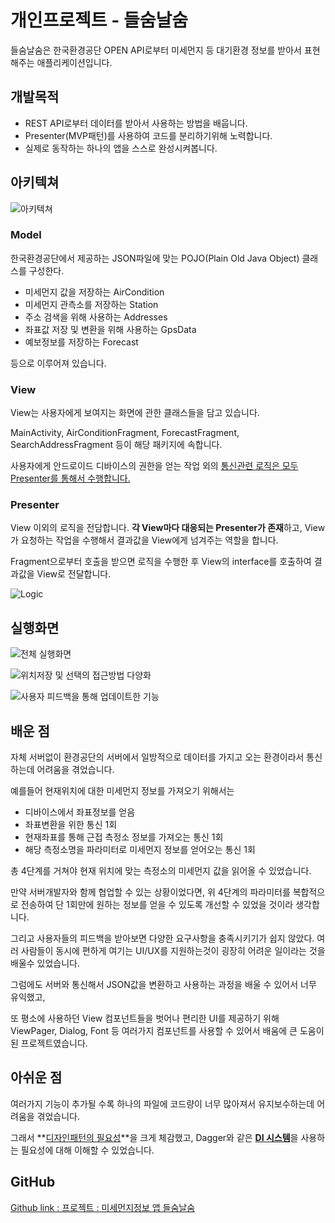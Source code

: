 # 개인프로젝트 - 들숨날숨
들숨날숨은 한국환경공단 OPEN API로부터 미세먼지 등 대기환경 정보를 받아서 표현해주는 애플리케이션입니다.

## 개발목적

+ REST API로부터 데이터를 받아서 사용하는 방법을 배웁니다.
+ Presenter(MVP패턴)를 사용하여 코드를 분리하기위해 노력합니다.
+ 실제로 동작하는 하나의 앱을 스스로 완성시켜봅니다.



## 아키텍쳐

![아키텍쳐](https://k.kakaocdn.net/dn/uMXcd/btqDmnjfv8J/4pezv9JlJYW8km91BKxAn1/img.png)



### Model

한국환경공단에서 제공하는 JSON파일에 맞는 POJO(Plain Old Java Object) 클래스를 구성한다.

+ 미세먼지 값을 저장하는 AirCondition
+ 미세먼지 관측소를 저장하는 Station
+ 주소 검색을 위해 사용하는 Addresses
+ 좌표값 저장 및 변환을 위해 사용하는 GpsData
+ 예보정보를 저장하는 Forecast

등으로 이루어져 있습니다.



### View

View는 사용자에게 보여지는 화면에 관한 클래스들을 담고 있습니다.

MainActivity, AirConditionFragment, ForecastFragment, SearchAddressFragment 등이 해당 패키지에 속합니다.

사용자에게 안드로이드 디바이스의 권한을 얻는 작업 외의 <u>통신관련 로직은 모두 Presenter를 통해서 수행합니다.</u>



### Presenter

View 이외의 로직을 전담합니다. **각 View마다 대응되는 Presenter가 존재**하고, View가 요청하는 작업을 수행해서 결과값을 View에게 넘겨주는 역할을 합니다.

Fragment으로부터 호출을 받으면 로직을 수행한 후 View의 interface를 호출하여 결과값을 View로 전달합니다.


![Logic](https://img1.daumcdn.net/thumb/R1280x0/?scode=mtistory2&fname=https%3A%2F%2Fk.kakaocdn.net%2Fdn%2F4T6DJ%2FbtqDlOORKK3%2FECgRYpcPepO2UQJQKMTaN0%2Fimg.png)



## 실행화면

![전체 실행화면](https://img1.daumcdn.net/thumb/R1280x0/?scode=mtistory2&fname=https%3A%2F%2Fk.kakaocdn.net%2Fdn%2FbI6zLY%2FbtqDmmLky7s%2FXyHb5Htp2GT8GpcEit63aK%2Fimg.png)

![위치저장 및 선택의 접근방법 다양화](https://k.kakaocdn.net/dn/cu9WAT/btqDk5pZC7N/RVJn5x8i0CyyFgDa02Swhk/img.png)

![사용자 피드백을 통해 업데이트한 기능](https://k.kakaocdn.net/dn/cI2yCT/btqDmlTbVb7/rFJD7VJXzROaeZR9zV3pX1/img.png)


## 배운 점

자체 서버없이 환경공단의 서버에서 일방적으로 데이터를 가지고 오는 환경이라서 통신하는데 어려움을 겪었습니다.

예를들어 현재위치에 대한 미세먼지 정보를 가져오기 위해서는 

+ 디바이스에서 좌표정보를 얻음
+ 좌표변환을 위한 통신 1회
+ 현재좌표를 통해 근접 측정소 정보를 가져오는 통신 1회
+ 해당 측정소명을 파라미터로 미세먼지 정보를 얻어오는 통신 1회

총 4단계를 거쳐야 현재 위치에 맞는 측정소의 미세먼지 값을 읽어올 수 있었습니다.

만약 서버개발자와 함께 협업할 수 있는 상황이었다면, 위 4단계의 파라미터를 복합적으로 전송하여 단 1회만에 원하는 정보를 얻을 수 있도록 개선할 수 있었을 것이라 생각합니다.


그리고 사용자들의 피드백을 받아보면 다양한 요구사항을 충족시키기가 쉽지 않았다. 여러 사람들이 동시에 편하게 여기는 UI/UX를 지원하는것이 굉장히 어려운 일이라는 것을 배울수 있었습니다.


그럼에도 서버와 통신해서 JSON값을 변환하고 사용하는 과정을 배울 수 있어서 너무 유익했고,

또 평소에 사용하던 View 컴포넌트들을 벗어나 편리한 UI를 제공하기 위해 ViewPager, Dialog, Font 등 여러가지 컴포넌트를 사용할 수 있어서 배움에 큰 도움이 된 프로젝트였습니다.


## 아쉬운 점

여러가지 기능이 추가될 수록 하나의 파일에 코드량이 너무 많아져서 유지보수하는데 어려움을 겪었습니다.

그래서 **<u>디자인패턴의 필요성</u>**을 크게 체감했고, Dagger와 같은 <u>**DI 시스템**</u>을 사용하는 필요성에 대해 이해할 수 있었습니다.


## GitHub

[Github link : 프로젝트 : 미세먼지정보 앱 들숨날숨](https://github.com/ChaeHyun/finedust_v1)



